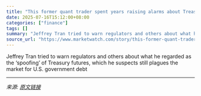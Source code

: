 ```yaml
---
title: "This former quant trader spent years raising alarms about Treasury-market manipulation. He says problems likely persist."
date: 2025-07-16T15:12:00+08:00
categories: ["finance"]
tags: []
summary: "Jeffrey Tran tried to warn regulators and others about what he regarded as the ‘spoofing’ of Treasury futures, which he suspects still plagues the market for U.S. government debt"
source_url: "https://www.marketwatch.com/story/this-former-quant-trader-spent-years-raising-alarms-about-treasury-market-manipulation-he-says-problems-likely-persist-bfc8e9e4?mod=mw_rss_topstories"
---
```


Jeffrey Tran tried to warn regulators and others about what he regarded as the ‘spoofing’ of Treasury futures, which he suspects still plagues the market for U.S. government debt

---

*来源: [原文链接](https://www.marketwatch.com/story/this-former-quant-trader-spent-years-raising-alarms-about-treasury-market-manipulation-he-says-problems-likely-persist-bfc8e9e4?mod=mw_rss_topstories)*
